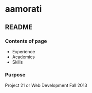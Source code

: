 aamorati
========
## README

### Contents of page

- Experience
- Academics
- Skills

### Purpose

Project 21 or Web Development Fall 2013
